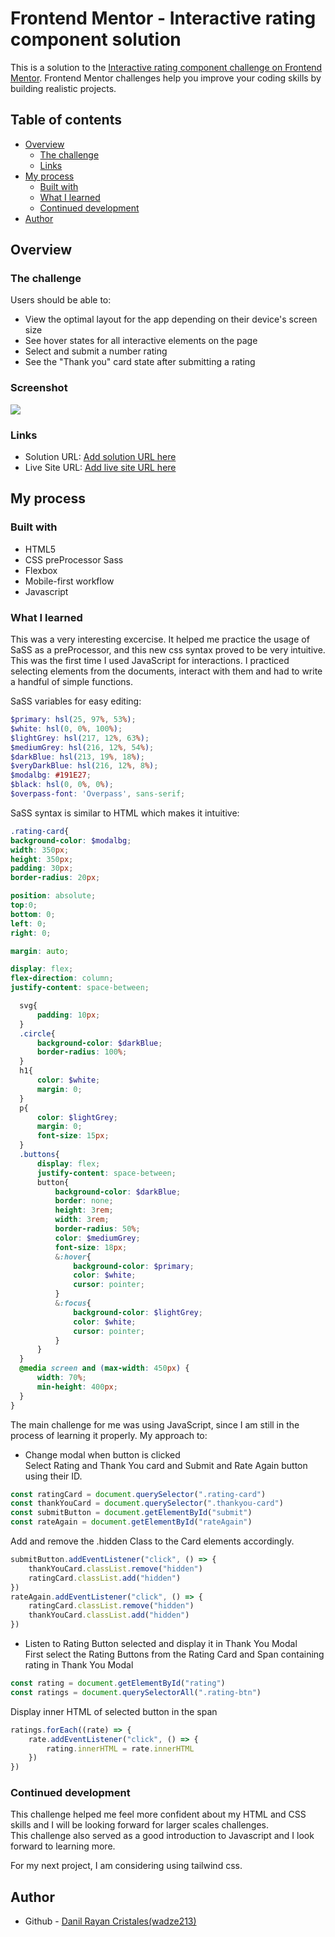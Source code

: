 # Frontend Mentor - Interactive rating component solution

This is a solution to the [Interactive rating component challenge on Frontend Mentor](https://www.frontendmentor.io/challenges/interactive-rating-component-koxpeBUmI). Frontend Mentor challenges help you improve your coding skills by building realistic projects. 

## Table of contents

- [Overview](#overview)
  - [The challenge](#the-challenge)
  - [Links](#links)
- [My process](#my-process)
  - [Built with](#built-with)
  - [What I learned](#what-i-learned)
  - [Continued development](#continued-development)
- [Author](#author)


## Overview

### The challenge

Users should be able to:

- View the optimal layout for the app depending on their device's screen size
- See hover states for all interactive elements on the page
- Select and submit a number rating
- See the "Thank you" card state after submitting a rating

### Screenshot

![](/interactive-rating-component-main/screenshot.png)

### Links

- Solution URL: [Add solution URL here](https://your-solution-url.com)
- Live Site URL: [Add live site URL here](https://your-live-site-url.com)

## My process

### Built with

- HTML5
- CSS preProcessor Sass
- Flexbox
- Mobile-first workflow
- Javascript

### What I learned

This was a very interesting excercise. It helped me practice the usage of SaSS as a preProcessor, and this new css syntax proved to be very intuitive.
This was the first time I used JavaScript for interactions. I practiced selecting elements from the documents, interact with them and had to write a handful of simple functions.


SaSS variables for easy editing:
```scss
$primary: hsl(25, 97%, 53%);
$white: hsl(0, 0%, 100%);
$lightGrey: hsl(217, 12%, 63%);
$mediumGrey: hsl(216, 12%, 54%);
$darkBlue: hsl(213, 19%, 18%);
$veryDarkBlue: hsl(216, 12%, 8%);
$modalbg: #191E27;
$black: hsl(0, 0%, 0%);
$overpass-font: 'Overpass', sans-serif;
```

SaSS syntax is similar to HTML which makes it intuitive:
```scss
.rating-card{
background-color: $modalbg;
width: 350px;
height: 350px;
padding: 30px;
border-radius: 20px;

position: absolute;
top:0;
bottom: 0;
left: 0;
right: 0;

margin: auto;

display: flex;
flex-direction: column;
justify-content: space-between;

  svg{
      padding: 10px;
  }
  .circle{
      background-color: $darkBlue;
      border-radius: 100%;
  }
  h1{
      color: $white;
      margin: 0;
  }
  p{
      color: $lightGrey;
      margin: 0;
      font-size: 15px;
  }
  .buttons{
      display: flex;
      justify-content: space-between;
      button{
          background-color: $darkBlue;
          border: none;
          height: 3rem;
          width: 3rem;
          border-radius: 50%;
          color: $mediumGrey;
          font-size: 18px;
          &:hover{
              background-color: $primary;
              color: $white;
              cursor: pointer;
          }
          &:focus{
              background-color: $lightGrey;
              color: $white;
              cursor: pointer;
          }
      }
  }
  @media screen and (max-width: 450px) {
      width: 70%;
      min-height: 400px;
  }
}
```

The main challenge for me was using JavaScript, since I am still in the process of learning it properly. My approach to:

- Change modal when button is clicked  
Select Rating and Thank You card and Submit and Rate Again button using their ID.
```javascript
const ratingCard = document.querySelector(".rating-card")
const thankYouCard = document.querySelector(".thankyou-card")
const submitButton = document.getElementById("submit")
const rateAgain = document.getElementById("rateAgain")
```
Add and remove the .hidden Class to the Card elements accordingly.
```javascript
submitButton.addEventListener("click", () => {
    thankYouCard.classList.remove("hidden")
    ratingCard.classList.add("hidden")
})
rateAgain.addEventListener("click", () => {
    ratingCard.classList.remove("hidden")
    thankYouCard.classList.add("hidden")
})
```

- Listen to Rating Button selected and display it in Thank You Modal  
First select the Rating Buttons from the Rating Card and Span containing rating in Thank You Modal
```javascript
const rating = document.getElementById("rating")
const ratings = document.querySelectorAll(".rating-btn")
```
Display inner HTML of selected button in the span
```javascript
ratings.forEach((rate) => {
    rate.addEventListener("click", () => {
        rating.innerHTML = rate.innerHTML
    })
})
```

### Continued development

This challenge helped me feel more confident about my HTML and CSS skills and I will be looking forward for larger scales challenges.  
This challenge also served as a good introduction to Javascript and I look forward to learning more. 

For my next project, I am considering using tailwind css.

## Author

- Github - [Danil Rayan Cristales(wadze213)](https://github.com/wadze213)


